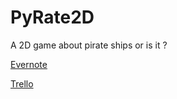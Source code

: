 # PyRate2D
A 2D game about pirate ships or is it ?

[Evernote](https://www.evernote.com/shard/s683/sh/2054cfb6-118b-438c-a5f2-1c17bc4dcafc/148f9ab91a3d80ef)

[Trello](https://trello.com/b/EB8W7RjE/pyrate)
